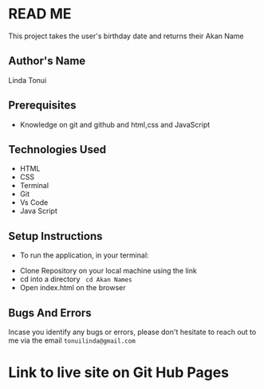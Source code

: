 # READ ME
This project takes the user's birthday date and returns their Akan Name

## Author's Name
Linda Tonui

## Prerequisites
- Knowledge on git and github and html,css and JavaScript

## Technologies Used
- HTML
- CSS
- Terminal
- Git
- Vs Code
- Java Script

## Setup Instructions
* To run the application, in your terminal:

- Clone Repository on your local machine using the link 
- cd into a directory ` cd Akan Names`
- Open index.html on the browser

## Bugs And Errors
Incase you identify any bugs or errors, please don't hesitate to reach out to me via the email
`tonuilinda@gmail.com`


# Link to live site on Git Hub Pages



